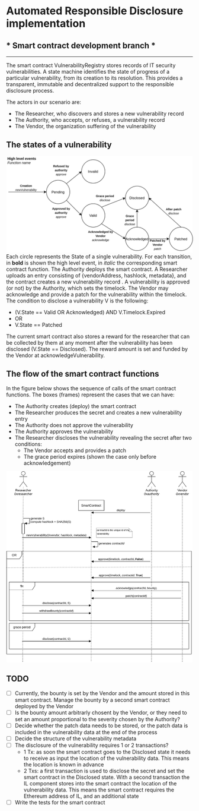 # Automated Responsible Disclosure implementation

## * Smart contract development branch *

*****

The smart contract VulnerabilityRegistry stores records of IT security vulnerabilities. A state machine identifies the state of progress of a particular vulnerability, from its creation to its resolution. This provides a transparent, immutable and decentralized support to the responsible disclosure process.

The actors in our scenario are:
- The Researcher, who discovers and stores a new vulnerability record
- The Authority, who accepts, or refuses, a vulnerability record
- The Vendor, the organization suffering of the vulnerability

## The states of a vulnerability

![State machine](./images/StateMachine.png)
Each circle represents the State of a single vulnerability. For each transition, in **bold** is shown the high level event, in *italic* the corresponding smart contract function.
The Authority deploys the smart contract. A Researcher uploads an entry consisting of  {vendorAddress, hashlock, metadata}, and the contract creates a new vulnerability record . A vulnerability is approved (or not) by the Authority, which sets the timelock. The Vendor may acknowledge and provide a patch for the vulnerability within the timelock. The condition to disclose a vulnerability V is the following:
- (V.State == Valid OR Acknowledged) AND V.Timelock.Expired
- OR
- V.State == Patched

The current smart contract also stores a reward for the researcher that can be collected by them at any moment after the vulnerability has been disclosed (V.State == Disclosed). The reward amount is set and funded by the Vendor at acknowledgeVulnerability.

## The flow of the smart contract functions

In the figure below shows the sequence of calls of the smart contract functions. The boxes (frames) represent the cases that we can have:
- The Authority creates (deploy) the smart contract
- The Researcher produces the secret and creates a new vulnerability entry
- The Authority does not approve the vulnerability
- The Authority approves the vulnerability
- The Researcher discloses the vulnerability revealing the secret after two conditions:
    - The Vendor accepts and provides a patch
    - The grace period expires (shown the case only before acknowledgement)

![Sequence](./images/Sequence.png)

## TODO

- [ ] Currently, the bounty is set by the Vendor and the amount stored in this smart contract.
Manage the bounty by a second smart contract deployed by the Vendor
- [ ] Is the bounty amount arbitrarly chosent by the Vendor, or they need to set an amount proportional to the severity chosen by the Authority?
- [ ] Decide whether the patch data needs to be stored, or the patch data is included in the vulnerability data at the end of the process
- [ ] Decide the structure of the vulnerability metadata
- [ ] The disclosure of the vulnerability requires 1 or 2 transactions?
    - 1 Tx: as soon the smart contract goes to the Disclosed state it needs to receive as input the location of the vulnerability data. This means the location is known in advance
    - 2 Txs: a first transaction is used to disclose the secret and set the smart contract in the Disclosed state. With a second transaction the IL component stores into the smart contract the location of the vulnerability data. This means the smart contract requires the Ethereum address of IL, and an additional state
- [ ] Write the tests for the smart contract
